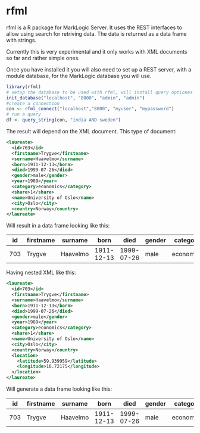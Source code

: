 # rfml

rfml is a R package for MarkLogic Server. 
It uses the REST interfaces to allow using search for retriving data. The data is returned as a data frame with strings.

Currently this is very experimental and it only works with XML documents so far and rather simple ones.

Once you have installed it you will also need to set up a REST server, with a module database, for the MarkLogic database you will use.
```R
library(rfml)
# setup the database to be used with rfml, will install query optiones named ml-r-options
init_database("localhost", "8000", "admin", "admin")
#create a connection
con <- rfml_connect("localhost","8000", "myuser", "mypassword")
# run a query
df <- query_string(con, "india AND sweden")
````
The result will depend on the XML document. 
This type of document:
```XML
<laureate>
  <id>703</id>
  <firstname>Trygve</firstname>
  <surname>Haavelmo</surname>
  <born>1911-12-13</born>
  <died>1999-07-26</died>
  <gender>male</gender>
  <year>1989</year>
  <category>economics</category>
  <share>1</share>
  <name>University of Oslo</name>
  <city>Oslo</city>
  <country>Norway</country>
</laureate>
````
Will result in a data frame looking like this:

| id | firstname | surname | born | died | gender | category | share | name | city | country |
| -- | --------- | ------- | -----| ---- | ------ | -------- | ----- | ---- | ---- | ------- |
| 703 | Trygve | Haavelmo | 1911-12-13 | 1999-07-26 | male | economics | 1 | University of Oslo | Oslo | Norway |

Having nested XML like this:
```XML
<laureate>
  <id>703</id>
  <firstname>Trygve</firstname>
  <surname>Haavelmo</surname>
  <born>1911-12-13</born>
  <died>1999-07-26</died>
  <gender>male</gender>
  <year>1989</year>
  <category>economics</category>
  <share>1</share>
  <name>University of Oslo</name>
  <city>Oslo</city>
  <country>Norway</country>
  <location>
    <latitude>59.939959</latitude>
    <longitude>10.72175</longitude>
  </location>
</laureate>
````

Will generate a data frame looking like this:

| id | firstname | surname | born | died | gender | category | share | name | city | country | location |
| -- | --------- | ------- | -----| ---- | ------ | -------- | ----- | ---- | ---- | ------- | -------- |
| 703 | Trygve | Haavelmo | 1911-12-13 | 1999-07-26 | male | economics | 1 | University of Oslo | Oslo | Norway | 59.939959-10.72175|

